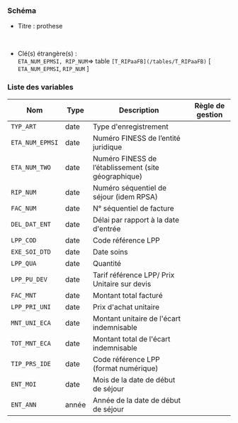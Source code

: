 ### Schéma


- Titre : prothese
<br />



- Clé(s) étrangère(s) : <br />
`ETA_NUM_EPMSI, RIP_NUM`=> table `[T_RIPaaFB](/tables/T_RIPaaFB)` [ `ETA_NUM_EPMSI`, `RIP_NUM` ]<br />

 
### Liste des variables

Nom | Type | Description | Règle de gestion
-|-|-|-
`TYP_ART`| date |Type d'enregistrement||
`ETA_NUM_EPMSI`| date |Numéro FINESS de l’entité juridique||
`ETA_NUM_TWO`| date |Numéro FINESS de l’établissement (site géographique)||
`RIP_NUM`| date |Numéro séquentiel de séjour (idem RPSA)||
`FAC_NUM`| date |N° séquentiel de facture||
`DEL_DAT_ENT`| date |Délai par rapport à la date d'entrée||
`LPP_COD`| date |Code référence LPP||
`EXE_SOI_DTD`| date |Date soins||
`LPP_QUA`| date |Quantité||
`LPP_PU_DEV`| date |Tarif référence LPP/ Prix Unitaire sur devis||
`FAC_MNT`| date |Montant total facturé||
`LPP_PRI_UNI`| date |Prix d'achat unitaire||
`MNT_UNI_ECA`| date |Montant unitaire de l'écart indemnisable||
`TOT_MNT_ECA`| date |Montant total de l'écart indemnisable||
`TIP_PRS_IDE`| date |Code référence LPP (format numérique)||
`ENT_MOI`| date |Mois de la date de début de séjour||
`ENT_ANN`| année |Année de la date de début de séjour||